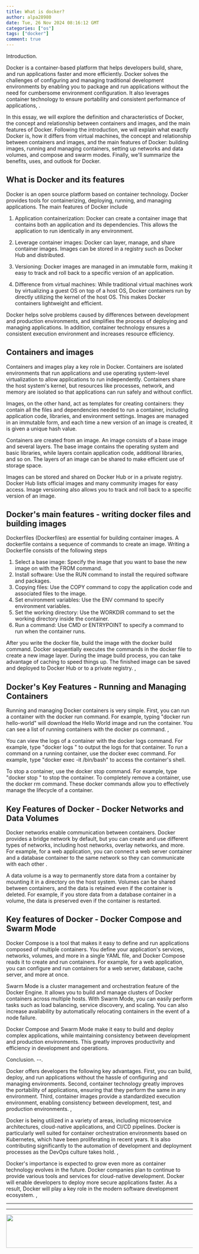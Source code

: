 ```yaml
---
title: What is docker?
author: alpa28980
date: Tue, 26 Nov 2024 08:16:12 GMT
categories: ["os"]
tags: ["docker"]
comment: true
---
```


Introduction.


Docker is a container-based platform that helps developers build, share, and run applications faster and more efficiently. Docker solves the challenges of configuring and managing traditional development environments by enabling you to package and run applications without the need for cumbersome environment configuration. It also leverages container technology to ensure portability and consistent performance of applications, .

In this essay, we will explore the definition and characteristics of Docker, the concept and relationship between containers and images, and the main features of Docker. Following the introduction, we will explain what exactly Docker is, how it differs from virtual machines, the concept and relationship between containers and images, and the main features of Docker: building images, running and managing containers, setting up networks and data volumes, and compose and swarm modes. Finally, we'll summarize the benefits, uses, and outlook for Docker.

What is Docker and its features
----------

Docker is an open source platform based on container technology. Docker provides tools for containerizing, deploying, running, and managing applications. The main features of Docker include

1. Application containerization: Docker can create a container image that contains both an application and its dependencies. This allows the application to run identically in any environment.
    
2. Leverage container images: Docker can layer, manage, and share container images. Images can be stored in a registry such as Docker Hub and distributed.
    
3. Versioning: Docker images are managed in an immutable form, making it easy to track and roll back to a specific version of an application.
    
4. Difference from virtual machines: While traditional virtual machines work by virtualizing a guest OS on top of a host OS, Docker containers run by directly utilizing the kernel of the host OS. This makes Docker containers lightweight and efficient.
    

Docker helps solve problems caused by differences between development and production environments, and simplifies the process of deploying and managing applications. In addition, container technology ensures a consistent execution environment and increases resource efficiency.

Containers and images
---------

Containers and images play a key role in Docker. Containers are isolated environments that run applications and use operating system-level virtualization to allow applications to run independently. Containers share the host system's kernel, but resources like processes, network, and memory are isolated so that applications can run safely and without conflict.

Images, on the other hand, act as templates for creating containers: they contain all the files and dependencies needed to run a container, including application code, libraries, and environment settings. Images are managed in an immutable form, and each time a new version of an image is created, it is given a unique hash value.

Containers are created from an image. An image consists of a base image and several layers. The base image contains the operating system and basic libraries, while layers contain application code, additional libraries, and so on. The layers of an image can be shared to make efficient use of storage space.

Images can be stored and shared on Docker Hub or in a private registry. Docker Hub lists official images and many community images for easy access. Image versioning also allows you to track and roll back to a specific version of an image.

Docker's main features - writing docker files and building images
----------------------------

Dockerfiles (Dockerfiles) are essential for building container images. A dockerfile contains a sequence of commands to create an image. Writing a Dockerfile consists of the following steps

1. Select a base image: Specify the image that you want to base the new image on with the FROM command.
2. Install software: Use the RUN command to install the required software and packages.
3. Copying files: Use the COPY command to copy the application code and associated files to the image.
4. Set environment variables: Use the ENV command to specify environment variables.
5. Set the working directory: Use the WORKDIR command to set the working directory inside the container.
6. Run a command: Use CMD or ENTRYPOINT to specify a command to run when the container runs.

After you write the docker file, build the image with the docker build command. Docker sequentially executes the commands in the docker file to create a new image layer. During the image build process, you can take advantage of caching to speed things up. The finished image can be saved and deployed to Docker Hub or to a private registry. ,

Docker's Key Features - Running and Managing Containers
-----------------------

Running and managing Docker containers is very simple. First, you can run a container with the docker run command. For example, typing "docker run hello-world" will download the Hello World image and run the container. You can see a list of running containers with the docker ps command. ,

You can view the logs of a container with the docker logs command. For example, type "docker logs <container ID or name>" to output the logs for that container. To run a command on a running container, use the docker exec command. For example, type "docker exec -it <container ID or name> /bin/bash" to access the container's shell.

To stop a container, use the docker stop command. For example, type "docker stop <container ID or name>" to stop the container. To completely remove a container, use the docker rm command. These docker commands allow you to effectively manage the lifecycle of a container.

Key Features of Docker - Docker Networks and Data Volumes
---------------------------

Docker networks enable communication between containers. Docker provides a bridge network by default, but you can create and use different types of networks, including host networks, overlay networks, and more. For example, for a web application, you can connect a web server container and a database container to the same network so they can communicate with each other .

A data volume is a way to permanently store data from a container by mounting it in a directory on the host system. Volumes can be shared between containers, and the data is retained even if the container is deleted. For example, if you store data from a database container in a volume, the data is preserved even if the container is restarted.

Key features of Docker - Docker Compose and Swarm Mode
-------------------------

Docker Compose is a tool that makes it easy to define and run applications composed of multiple containers. You define your application's services, networks, volumes, and more in a single YAML file, and Docker Compose reads it to create and run containers. For example, for a web application, you can configure and run containers for a web server, database, cache server, and more at once.

Swarm Mode is a cluster management and orchestration feature of the Docker Engine. It allows you to build and manage clusters of Docker containers across multiple hosts. With Swarm Mode, you can easily perform tasks such as load balancing, service discovery, and scaling. You can also increase availability by automatically relocating containers in the event of a node failure.

Docker Compose and Swarm Mode make it easy to build and deploy complex applications, while maintaining consistency between development and production environments. This greatly improves productivity and efficiency in development and operations.

Conclusion.
--.

Docker offers developers the following key advantages. First, you can build, deploy, and run applications without the hassle of configuring and managing environments. Second, container technology greatly improves the portability of applications, ensuring that they perform the same in any environment. Third, container images provide a standardized execution environment, enabling consistency between development, test, and production environments. ,

Docker is being utilized in a variety of areas, including microservice architectures, cloud-native applications, and CI/CD pipelines. Docker is particularly well suited for container orchestration environments based on Kubernetes, which have been proliferating in recent years. It is also contributing significantly to the automation of development and deployment processes as the DevOps culture takes hold. ,

Docker's importance is expected to grow even more as container technology evolves in the future. Docker companies plan to continue to provide various tools and services for cloud-native development. Docker will enable developers to deploy more secure applications faster. As a result, Docker will play a key role in the modern software development ecosystem. ,

---
---

<a href='https://s.click.aliexpress.com/e/_onuzOWd?bz=725*90' target='_parent'><img width='725' height='90' src='https://ae01.alicdn.com/kf/S8feb695d06904bd381ff69e15e0765bar.jpg' /></a>

